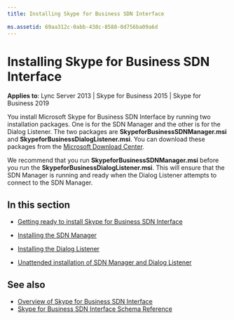 ```yaml
---
title: Installing Skype for Business SDN Interface
 
ms.assetid: 69aa312c-0abb-438c-8588-0d756ba09a6d
---
```



# Installing Skype for Business SDN Interface


  
    
    

 **Applies to**: Lync Server 2013 | Skype for Business 2015 | Skype for Business 2019
 
You install Microsoft Skype for Business SDN Interface by running two installation packages. One is for the SDN Manager and the other is for the Dialog Listener. The two packages are **SkypeforBusinessSDNManager.msi** and **SkypeforBusinessDialogListener.msi**. You can download these packages from the [Microsoft Download Center](https://www.microsoft.com/en-us/download/details.aspx?id=54685).
  
    
    

We recommend that you run **SkypeforBusinessSDNManager.msi** before you run the **SkypeforBusinessDialogListener.msi**. This will ensure that the SDN Manager is running and ready when the Dialog Listener attempts to connect to the SDN Manager.
## In this section


-  [Getting ready to install Skype for Business SDN Interface](getting-ready-to-install-sdn-interface.md)
    
  
-  [Installing the SDN Manager](installing-the-sdn-manager.md)
    
  
-  [Installing the Dialog Listener](installing-the-dialog-listener.md)
    
  
-  [Unattended installation of SDN Manager and Dialog Listener](unattended-installation.md)
    
  

## See also

-  [Overview of Skype for Business SDN Interface](overview.md)
-  [Skype for Business SDN Interface Schema Reference](skype-for-business-sdn-interface-schema-reference.md)
    
  

